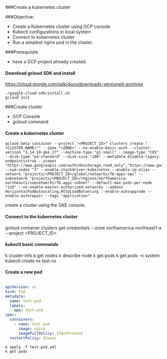 ###Create a kubernetes cluster

###Objective:
- Create a Kubernetes cluster using GCP console
- Kubectl configurations in local system
- Connect to kubernetes cluster
- Run a simplest nginx pod in the cluster. 

###Prerequisite
- have a GCP project already created. 

#### Download gcloud SDK and install
https://cloud.google.com/sdk/docs/downloads-versioned-archives
```shell script
./google-cloud-sdk/install.sh
gcloud init
```

###Create cluster 
- GCP Console
- gcloud command

#### Create a kubernetes cluster
```shell script
gcloud beta container --project "<PROJECT_ID>" clusters create "<CLUSTER_NAME>"" --zone "<ZONE>" --no-enable-basic-auth --cluster-version "1.14.10-gke.17" --machine-type "g1-small" --image-type "COS" --disk-type "pd-standard" --disk-size "100" --metadata disable-legacy-endpoints=true --scopes "https://www.googleapis.com/auth/devstorage.read_only","https://www.googleapis.com/auth/logging.write","https://www.googleapis.com/auth/monitoring","https://www.googleapis.com/auth/servicecontrol","https://www.googleapis.com/auth/service.management.readonly","https://www.googleapis.com/auth/trace.append" --num-nodes "3" --enable-stackdriver-kubernetes --enable-ip-alias --network "projects/<PROJECT_ID>/global/networks/fb-apps-vpc" --subnetwork "projects/<PROJECT_ID>/regions/northamerica-northeast1/subnetworks/fb-apps-subnet" --default-max-pods-per-node "110" --no-enable-master-authorized-networks --addons HorizontalPodAutoscaling,HttpLoadBalancing --enable-autoupgrade --enable-autorepair --tags "application"
```

create a cluster using the GKE console. 

#### Connect to the kubernetes cluster
gcloud container clusters get-credentials <CLUSTER-NAME> --zone northamerica-northeast1-a --project <PROJECT_ID>

#### kubectl basic commands

k cluster-info
k get nodes
k describe node <nodename>
k get pods
k get pods -n system
kubectl create ns test-ns
#### Create a new pod
```yaml

apiVersion: v1
kind: Pod
metadata:
  name: test-pod
  labels:
    app: test-pod
spec:
  containers:
    - name: test-pod
      image: nginx
      imagePullPolicy: IfNotPresent
  restartPolicy: Always
```
```shell script
k apply -f test-pod.yml
k get pods

```
